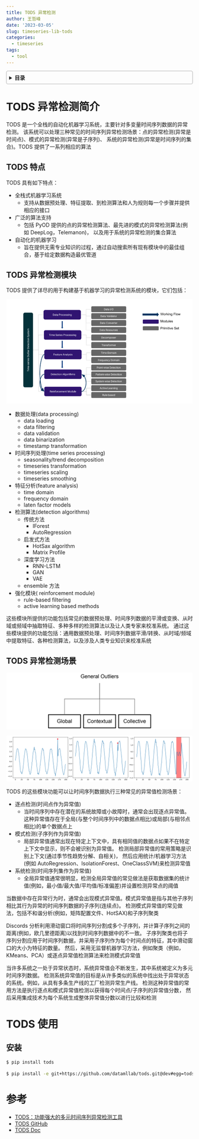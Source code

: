 ```yaml
---
title: TODS 异常检测
author: 王哲峰
date: '2023-03-05'
slug: timeseries-lib-tods
categories:
  - timeseries
tags:
  - tool
---
```


<style>
details {
    border: 1px solid #aaa;
    border-radius: 4px;
    padding: .5em .5em 0;
}
summary {
    font-weight: bold;
    margin: -.5em -.5em 0;
    padding: .5em;
}
details[open] {
    padding: .5em;
}
details[open] summary {
    border-bottom: 1px solid #aaa;
    margin-bottom: .5em;
}
</style>

<details><summary>目录</summary><p>

- [TODS 异常检测简介](#tods-异常检测简介)
  - [TODS 特点](#tods-特点)
  - [TODS 异常检测模块](#tods-异常检测模块)
  - [TODS 异常检测场景](#tods-异常检测场景)
- [TODS 使用](#tods-使用)
  - [安装](#安装)
- [参考](#参考)
</p></details><p></p>

# TODS 异常检测简介

TODS 是一个全栈的自动化机器学习系统，主要针对多变量时间序列数据的异常检测。
该系统可以处理三种常见的时间序列异常检测场景：点的异常检测(异常是时间点)、模式的异常检测(异常是子序列)、
系统的异常检测(异常是时间序列的集合)。TODS 提供了一系列相应的算法

## TODS 特点

TODS 具有如下特点：

* 全栈式机器学习系统
    - 支持从数据预处理、特征提取、到检测算法和人为规则每一个步骤并提供相应的接口
* 广泛的算法支持
    - 包括 PyOD 提供的点的异常检测算法、最先进的模式的异常检测算法(例如 DeepLog，Telemanon)，
      以及用于系统的异常检测的集合算法
* 自动化的机器学习
    - 旨在提供无需专业知识的过程，通过自动搜索所有现有模块中的最佳组合，基于给定数据构造最优管道

## TODS 异常检测模块

TODS 提供了详尽的用于构建基于机器学习的异常检测系统的模块，它们包括：

![img](images/tods.png)

* 数据处理(data processing)
    - data loading
    - data filtering
    - data validation
    - data binarization
    - timestamp transformation
* 时间序列处理(time series processing)
    - seasonality/trend decomposition
    - timeseries transformation
    - timeseries scaling
    - timeseries smoothing
* 特征分析(feature analysis)
    - time domain
    - frequency domain
    - laten factor models
* 检测算法(detection algorithms)
    - 传统方法
        - IForest
        - AutoRegression
    - 启发式方法
        - HotSax algorithm
        - Matrix Profile
    - 深度学习方法
        - RNN-LSTM
        - GAN
        - VAE
    - ensemble 方法
* 强化模块( reinforcement module)
    - rule-based filtering
    - active learning based methods

这些模块所提供的功能包括常见的数据预处理、时间序列数据的平滑或变换、从时域或频域中抽取特征、多种多样的检测算法以及让人类专家来校准系统。
通过这些模块提供的功能包括：通用数据预处理、时间序列数据平滑/转换、从时域/频域中提取特征、各种检测算法，以及涉及人类专业知识来校准系统

## TODS 异常检测场景

![img](images/tranditional_type.png)

![img](images/tranditional_type3.png)

TODS 的这些模块功能可以让时间序列数据执行三种常见的异常值检测场景：

* 逐点检测(时间点作为异常值)
    - 当时间序列中存在潜在的系统故障或小故障时，通常会出现逐点异常值。
      这种异常值存在于全局(与整个时间序列中的数据点相比)或局部(与相邻点相比)的单个数据点上
* 模式检测(子序列作为异常值)
    - 局部异常值通常出现在特定上下文中，具有相同值的数据点如果不在特定上下文中显示，则不会被识别为异常值。
      检测局部异常值的常用策略是识别上下文(通过季节性趋势分解、自相关)，
      然后应用统计/机器学习方法(例如 AutoRegression、IsolationForest、OneClassSVM)来检测异常值
* 系统检测(时间序列集作为异常值)
    - 全局异常值通常很明显，检测全局异常值的常见做法是获取数据集的统计值(例如，最小值/最大值/平均值/标准偏差)并设置检测异常点的阈值

当数据中存在异常行为时，通常会出现模式异常值。模式异常值是指与其他子序列相比其行为异常的时间序列数据的子序列(连续点)。
检测模式异常值的常见做法，包括不和谐分析(例如，矩阵配置文件、HotSAX)和子序列聚类

Discords 分析利用滑动窗口将时间序列分割成多个子序列，并计算子序列之间的距离(例如，欧几里德距离)以找到时间序列数据中的不一致。
子序列聚类也将子序列分割应用于时间序列数据，并采用子序列作为每个时间点的特征，其中滑动窗口的大小为特征的数量。
然后，采用无监督机器学习方法，例如聚类（例如，KMeans、PCA）或逐点异常值检测算法来检测模式异常值

当许多系统之一处于异常状态时，系统异常值会不断发生，其中系统被定义为多元时间序列数据。
检测系统异常值的目标是从许多类似的系统中找出处于异常状态的系统。例如，从具有多条生产线的工厂检测异常生产线。
检测这种异常值的常用方法是执行逐点和模式异常值检测以获得每个时间点/子序列的异常值分数，
然后采用集成技术为每个系统生成整体异常值分数以进行比较和检测

# TODS 使用

## 安装

```bash
$ pip install tods
```

```bash
$ pip install -e git+https://github.com/datamllab/tods.git@dev#egg=tods 
```



# 参考

* [TODS：功能强大的多元时间序列异常检测工具](https://mp.weixin.qq.com/s/seAk389JPZccD24iljzmXg)
* [TODS GitHub](https://github.com/datamllab/tods/tree/benchmark)
* [TODS Doc](https://tods-doc.github.io/)

